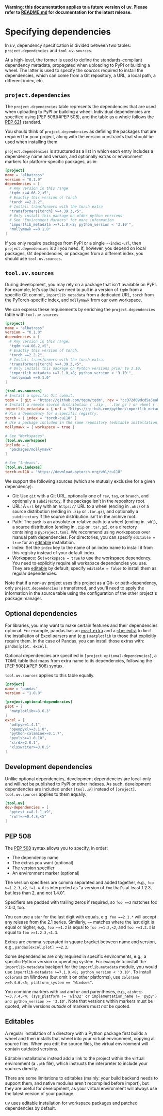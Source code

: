 **Warning: this documentation applies to a future version of uv. Please refer to
[README.md](../README.md) for documentation for the latest release.**

# Specifying dependencies

In uv, dependency specification is divided between two tables: `project.dependencies` and
`tool.uv.sources`.

At a high-level, the former is used to define the standards-compliant dependency metadata,
propagated when uploading to PyPI or building a wheel. The latter is used to specify the _sources_
required to install the dependencies, which can come from a Git repository, a URL, a local path, a
different index, etc.

## `project.dependencies`

The `project.dependencies` table represents the dependencies that are used when uploading to PyPI or
building a wheel. Individual dependencies are specified using [PEP 508](#PEP 508), and the table as
a whole follows the [PEP 621](https://packaging.python.org/en/latest/specifications/pyproject-toml/)
standard.

You should think of `project.dependencies` as defining the packages that are required for your
project, along with the version constraints that should be used when installing them.

`project.dependencies` is structured as a list in which each entry includes a dependency name and
version, and optionally extras or environment markers for platform-specific packages, as in:

```toml
[project]
name = "albatross"
version = "0.1.0"
dependencies = [
  # Any version in this range
  "tqdm >=4.66.2,<5",
  # Exactly this version of torch
  "torch ==2.2.2",
  # Install transformers with the torch extra
  "transformers[torch] >=4.39.3,<5",
  # Only install this package on older python versions
  # See "Environment Markers" for more information
  "importlib_metadata >=7.1.0,<8; python_version < '3.10'",
  "mollymawk ==0.1.0"
]
```

If you only require packages from PyPI or a single `--index-url`, then `project.dependencies` is all
you need. If, however, you depend on local packages, Git dependencies, or packages from a different
index, you should use `tool.uv.sources`.

## `tool.uv.sources`

During development, you may rely on a package that isn't available on PyPI. For example, let’s say
that we need to pull in a version of `tqdm` from a specific Git commit, `importlib_metadata` from
a dedicated URL, `torch` from the PyTorch-specific index, and `mollymawk` from our own workspace.

We can express these requirements by enriching the `project.dependencies` table with
`tool.uv.sources`:

```toml
[project]
name = "albatross"
version = "0.1.0"
dependencies = [
  # Any version in this range.
  "tqdm >=4.66.2,<5",
  # Exactly this version of torch.
  "torch ==2.2.2",
  # Install transformers with the torch extra.
  "transformers[torch] >=4.39.3,<5",
  # Only install this package on Python versions prior to 3.10.
  "importlib_metadata >=7.1.0,<8; python_version < '3.10'",
  "mollymawk ==0.1.0"
]

[tool.uv.sources]
# Install a specific Git commit.
tqdm = { git = "https://github.com/tqdm/tqdm", rev = "cc372d09dcd5a5eabdc6ed4cf365bdb0be004d44" }
# Install a remote source distribution (`.zip`, `.tar.gz`) or wheel (`.whl`).
importlib_metadata = { url = "https://github.com/python/importlib_metadata/archive/refs/tags/v7.1.0.zip" }
# Pin a dependency for a specific registry.
torch = { index = "torch-cu118" }
# Use a package included in the same repository (editable installation).
mollymawk = { workspace = true }

# See "Workspaces".
[tool.uv.workspace]
include = [
  "packages/mollymawk"
]

# See "Indexes".
[tool.uv.indexes]
torch-cu118 = "https://download.pytorch.org/whl/cu118"
```

We support the following sources (which are mutually exclusive for a given dependency):

- Git: Use `git` with a Git URL, optionally one of `rev`, `tag`, or `branch`, and
  optionally a `subdirectoy`, if the package isn't in the repository root.
- URL: A `url` key with an `https://` URL to a wheel (ending in `.whl`) or a source distribution
  (ending in `.zip` or `.tar.gz`), and optionally a `subdirectory` if the source distribution isn't
  in the archive root.
- Path: The `path` is an absolute or relative path to a wheel (ending in `.whl`), a source
  distribution (ending in `.zip` or `.tar.gz`), or a directory containing a `pyproject.toml`. We
  recommend using workspaces over manual path dependencies. For directories, you can specify
  `editable = true` for an [editable](#Editables) installation.
- Index: Set the `index` key to the name of an index name to install it
  from this registry instead of your default index.
- Workspace: Set `workspace = true` to use the workspace dependency. You need to explicitly require
  all workspace dependencies you use. They are [editable](#Editables) by default; specify
  `editable = false` to install them as regular dependencies.

Note that if a non-uv project uses this project as a Git- or path-dependency, only
`project.dependencies` is transferred, and you'll need to apply the information in the source table
using the configuration of the other project's package manager.

## Optional dependencies

For libraries, you may want to make certain features and their dependencies optional. For example,
pandas has an [`excel` extra](https://pandas.pydata.org/docs/getting_started/install.html#excel-files)
and a [`plot` extra](https://pandas.pydata.org/docs/getting_started/install.html#visualization) to limit the installation of Excel parsers and (e.g.) `matplotlib` to
those that explicitly require them. In the case of Pandas, you can install those extras with:
`pandas[plot, excel]`.

Optional dependencies are specified in `[project.optional-dependencies]`, a TOML table that maps
from extra name to its dependencies, following the [PEP 508](#PEP 508) syntax.

`tool.uv.sources` applies to this table equally.

```toml
[project]
name = "pandas"
version = "1.0.0"

[project.optional-dependencies]
plot = [
  "matplotlib>=3.6.3"
]
excel = [
  "odfpy>=1.4.1",
  "openpyxl>=3.1.0",
  "python-calamine>=0.1.7",
  "pyxlsb>=1.0.10",
  "xlrd>=2.0.1",
  "xlsxwriter>=3.0.5"
]
```

## Development dependencies

Unlike optional dependencies, development dependencies are local-only and will _not_ be published
to PyPI or other indexes. As such, development dependencies are included under `[tool.uv]` instead
of `[project]`. `tool.uv.sources` applies to them equally.

```toml
[tool.uv]
dev-dependencies = [
  "pytest >=8.1.1,<9",
  "ruff=>=0.4.8,<5"
]
```

## PEP 508

The [PEP 508](https://peps.python.org/pep-0508/) syntax allows you to specify, in order:

* The dependency name
* The extras you want (optional)
* The version specifier
* An environment marker (optional)

The version specifiers are comma separated and added together, e.g., `foo >=1.2.3,<2,!=1.4.0` is
interpreted as "a version of `foo` that's at least 1.2.3, but less than 2, and not 1.4.0".

Specifiers are padded with trailing zeros if required, so `foo ==2` matches foo 2.0.0, too.

You can use a star for the last digit with equals, e.g. `foo ==2.1.*` will accept any release from
the 2.1 series. Similarly, `~=` matches where the last digit is equal or higher, e.g., `foo ~=1.2`
is equal to `foo >=1.2,<2`, and `foo ~=1.2.3` is equal to `foo >=1.2.3,<1.3`.

Extras are comma-separated in square bracket between name and version, e.g., `pandas[excel,plot] ==2.2`.

Some dependencies are only required in specific environments, e.g., a specific Python version or
operating system. For example to install the `importlib-metadata` backport for the
`importlib.metadata` module, you would use `importlib-metadata >=7.1.0,<8; python_version < '3.10'`.
To install `colorama` on Windows (but omit it on other platforms), use
`colorama >=0.4.6,<5; platform_system == "Windows"`.

You combine markers with `and` and `or` and parentheses, e.g., `aiohttp >=3.7.4,<4; (sys_platform != 'win32' or implementation_name != 'pypy') and python_version >= '3.10'`.
Note that versions within markers must be quoted, while versions _outside_ of markers must _not_ be
quoted.

## Editables

A regular installation of a directory with a Python package first builds a wheel and then installs
that wheel into your virtual environment, copying all source files. When you edit the source files,
the virtual environment will contain outdated versions.

Editable installations instead add a link to the project within the virtual environment
(a `.pth` file), which instructs the interpreter to include your sources directly.

There are some limitations to editables (mainly: your build backend needs to support them, and
native modules aren't recompiled before import), but they are useful for development, as your
virtual environment will always use the latest version of your package.

uv uses editable installation for workspace packages and patched dependencies by default.
